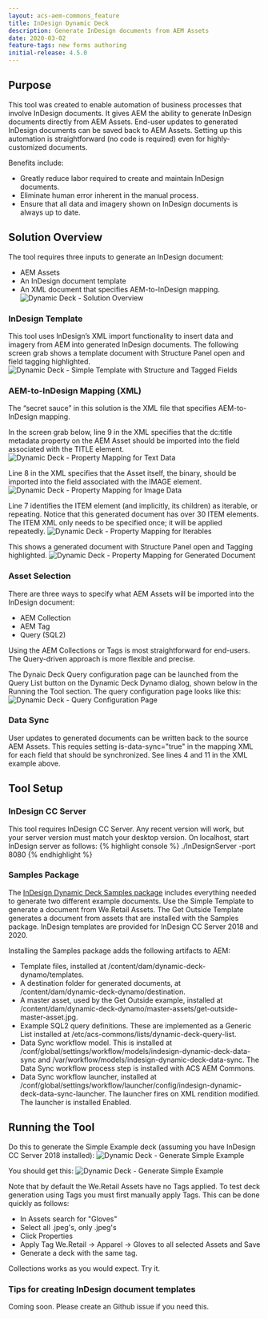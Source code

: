 ```yaml
---
layout: acs-aem-commons_feature
title: InDesign Dynamic Deck
description: Generate InDesign documents from AEM Assets
date: 2020-03-02
feature-tags: new forms authoring 
initial-release: 4.5.0
---
```


## Purpose
This tool was created to enable automation of business processes that involve InDesign documents.  It gives AEM the ability to generate InDesign documents directly from AEM Assets. End-user updates to generated InDesign documents can be saved back to AEM Assets.  Setting up this automation is straightforward (no code is required) even for highly-customized documents.

Benefits include:
* Greatly reduce labor required to create and maintain InDesign documents.
* Eliminate human error inherent in the manual process.
* Ensure that all data and imagery shown on InDesign documents is always up to date.

## Solution Overview

The tool requires three inputs to generate an InDesign document:
* AEM Assets
* An InDesign document template
* An XML document that specifies AEM-to-InDesign mapping.
![Dynamic Deck - Solution Overview](images/solution-overview.png)

### InDesign Template
This tool uses InDesign’s XML import functionality to insert data and imagery from AEM into generated InDesign documents.
The following screen grab shows a template document with Structure Panel open and field tagging highlighted. 
![Dynamic Deck - Simple Template with Structure and Tagged Fields](images/simple-tempate-with-structure-and-tagged-fields.jpg) 

### AEM-to-InDesign Mapping (XML)
The “secret sauce” in this solution is the XML file that specifies AEM-to-InDesign mapping.

In the screen grab below, line 9 in the XML specifies that the dc:title metadata property on the AEM Asset should be imported into the field associated with the TITLE element.
![Dynamic Deck - Property Mapping for Text Data](images/property-mapping---text-data.jpg) 

Line 8 in the XML specifies that the Asset itself, the binary, should be imported into the field associated with the IMAGE element.
![Dynamic Deck - Property Mapping for Image Data](images/property-mapping---image-data.jpg) 

Line 7 identifies the ITEM element (and implicitly, its children) as iterable, or repeating.  Notice that this generated document has over 30 ITEM elements.  The ITEM XML only needs to be specified once; it will be applied repeatedly.
![Dynamic Deck - Property Mapping for Iterables](images/property-mapping---iterable.jpg) 

This shows a generated document with Structure Panel open and Tagging highlighted.
![Dynamic Deck - Property Mapping for Generated Document](images/property-mapping---generated-document.jpg) 

### Asset Selection
There are three ways to specify what AEM Assets will be imported into the InDesign document:
* AEM Collection
* AEM Tag
* Query (SQL2)

Using the AEM Collections or Tags is most straightforward for end-users.  The Query-driven approach is more flexible and precise.

The Dynaic Deck Query configuration page can be launched from the Query List button on the Dynamic Deck Dynamo dialog, shown below in the Running the Tool section.  The query configuration page looks like this:
![Dynamic Deck - Query Configuration Page](images/query-configurations2.jpg) 

### Data Sync
User updates to generated documents can be written back to the source AEM Assets. This requies  setting is-data-sync="true" in the mapping XML for each field that should be synchronized. See lines 4 and 11 in the XML example above.

## Tool Setup

### InDesign CC Server
This tool requires InDesign CC Server.  Any recent version will work, but your server version must match your desktop version. On localhost, start InDesign server as follows:
{% highlight console %}
./InDesignServer -port 8080
{% endhighlight %}

### Samples Package
The [InDesign Dynamic Deck Samples package](/acs-aem-commons/features/indesign-dynamic-deck/indesign-dynamic-deck-samples-1.2.zip) includes everything needed to generate two different example documents.  Use the Simple Template to generate a document from We.Retail Assets.  The Get Outside Template generates a document from assets that are installed with the Samples package.  InDesign templates are provided for InDesign CC Server 2018 and 2020.

Installing the Samples package adds the following artifacts to AEM:
* Template files, installed at /content/dam/dynamic-deck-dynamo/templates.
* A destination folder for generated documents, at /content/dam/dynamic-deck-dynamo/destination. 
* A master asset, used by the Get Outside example, installed at /content/dam/dynamic-deck-dynamo/master-assets/get-outside-master-asset.jpg.
* Example SQL2 query definitions.  These are implemented as a Generic List installed at /etc/acs-commons/lists/dynamic-deck-query-list.
* Data Sync workflow model. This is installed at /conf/global/settings/workflow/models/indesign-dynamic-deck-data-sync and /var/workflow/models/indesign-dynamic-deck-data-sync. The Data Sync workflow process step is installed with ACS AEM Commons.
* Data Sync workflow launcher, installed at /conf/global/settings/workflow/launcher/config/indesign-dynamic-deck-data-sync-launcher.  The launcher fires on XML rendition modified.  The launcher is installed Enabled.

## Running the Tool
Do this to generate the Simple Example deck (assuming you have InDesign CC Server 2018 installed):
![Dynamic Deck - Generate Simple Example](images/generate-simple-example-4.jpg) 

You should get this:
![Dynamic Deck - Generate Simple Example](images/generate-simple-example-results2.jpg) 

Note that by default the We.Retail Assets have no Tags applied.  To test deck generation using Tags you must first manually apply Tags.  This can be done quickly as follows:
* In Assets search for "Gloves"
* Select all .jpeg's, only .jpeg's
* Click Properties
* Apply Tag We.Retail -> Apparel -> Gloves to all selected Assets and Save
* Generate a deck with the same tag.

Collections works as you would expect.  Try it.

### Tips for creating InDesign document templates

Coming soon.  Please create an Github issue if you need this.
